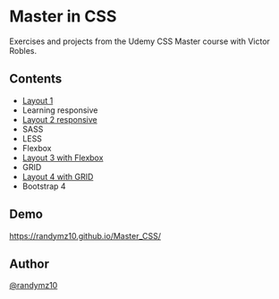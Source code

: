 # Master in CSS

Exercises and projects from the Udemy CSS Master course with Victor Robles.

## Contents

- [Layout 1](https://github.com/randymz10/Master_CSS/tree/master/MaquetacionMasterCSS-1)
- Learning responsive
- [Layout 2 responsive](https://github.com/randymz10/Master_CSS/tree/master/MaquetacionMasterCSS-2)
- SASS
- LESS
- Flexbox
- [Layout 3 with Flexbox](https://github.com/randymz10/Master_CSS/tree/master/MaquetacionMasterCSS-3)
- GRID
- [Layout 4 with GRID](https://github.com/randymz10/Master_CSS/tree/master/MaquetacionMasterCSS-4)
- Bootstrap 4

## Demo

https://randymz10.github.io/Master_CSS/

## Author

[@randymz10](https://github.com/randymz10)
